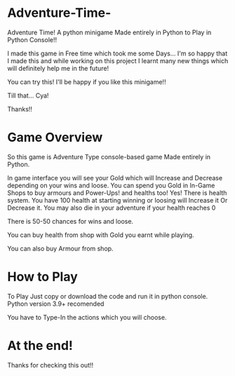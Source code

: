 # Adventure-Time-
Adventure Time! A python minigame Made entirely in Python to Play in Python Console!!

I made this game in Free time which took me some Days... I'm so happy that I made this and while working on this project I learnt many new things which will definitely help me in the future!

You can try this! I'll be happy if you like this minigame!!

Till that... Cya!

Thanks!!



# Game Overview
So this game is Adventure Type console-based game Made entirely in Python.

In game interface you will see your Gold which will Increase and Decrease depending on your wins and loose.
You can spend you Gold in In-Game Shops to buy armours and Power-Ups! and healths too!
Yes! There is health system. You have 100 health at starting winning or loosing will Increase it Or Decrease it.
You may also die in your adventure if your health reaches 0

There is 50-50 chances for wins and loose.


You can buy health from shop with Gold you earnt while playing.

You can also buy Armour from shop.



# How to Play

To Play Just copy or download the code and run it in python console. 
Python version 3.9+ recomended

You have to Type-In the actions which you will choose.

# At the end!
Thanks for checking this out!!


